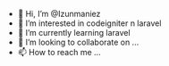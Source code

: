 - 👋 Hi, I’m @Izunmaniez
- 👀 I’m interested in codeigniter n laravel
- 🌱 I’m currently learning laravel
- 💞️ I’m looking to collaborate on ...
- 📫 How to reach me ...

<!---
Izunmaniez/Izunmaniez is a ✨ special ✨ repository because its `README.md` (this file) appears on your GitHub profile.
You can click the Preview link to take a look at your changes.
--->
